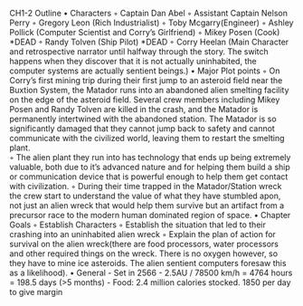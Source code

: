 ﻿CH1-2 Outline
    • Characters
        ◦ Captain Dan Abel
        ◦ Assistant Captain Nelson Perry
        ◦ Gregory Leon (Rich Industrialist)
        ◦ Toby Mcgarry(Engineer)
        ◦ Ashley Pollick (Computer Scientist and Corry’s Girlfriend)
        ◦ Mikey Posen (Cook) *DEAD
        ◦ Randy Tolven (Ship Pilot) *DEAD
        ◦ Corry Heelan (Main Character and retrospective narrator until halfway through the story. The switch happens when they discover that it is not actually uninhabited, the computer systems are actually sentient beings.)
    • Major Plot points
        ◦ On Corry’s first mining trip during their first jump to an asteroid field near the Buxtion System, the Matador runs into an abandoned alien smelting facility on the edge of the asteroid field. Several crew members including Mikey Posen and Randy Tolven are killed in the crash, and the Matador is permanently intertwined with the abandoned station. The Matador is so significantly damaged that they cannot jump back to safety and cannot communicate with the civilized world, leaving them to restart the smelting plant.  
        ◦ The alien plant they run into has technology that ends up being extremely valuable, both due to it’s advanced nature and for helping them build a ship or communication device that is powerful enough to help them get contact with civilization.
        ◦ During their time trapped in the Matador/Station wreck the crew start to understand the value of what they have stumbled apon, not just an alien wreck that would help them survive but an artifact from a precursor race to the modern human dominated region of space.
    • Chapter Goals
        ◦ Establish Characters
        ◦ Establish the situation that led to their crashing into an uninhabited alien wreck
        ◦ Explain the plan of action for survival on the alien wreck(there are food processors, water processors and other required things on the wreck. There is no oxygen however, so they have to mine ice asteroids. The alien sentient computers foresaw this as a likelihood).
    • General
        - Set in 2566
       - 2.5AU / 78500 km/h = 4764 hours = 198.5 days (>5 months)
       - Food: 2.4 million calories stocked. 1850 per day to give margin



